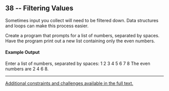 ## 38 -- Filtering Values
Sometimes input you collect will need to be filtered
down. Data structures and loops can make this
process easier.

Create a program that prompts for a list of numbers,
separated by spaces. Have the program print out a
new list containing only the even numbers.


#### Example Output
Enter a list of numbers, separated by spaces: 1 2 3 4 5 6 7 8
The even numbers are 2 4 6 8.

***
[Additional constraints and challenges available in the full text.](https://www.amazon.com/Exercises-Programmers-Challenges-Develop-Coding/dp/1680501224)
